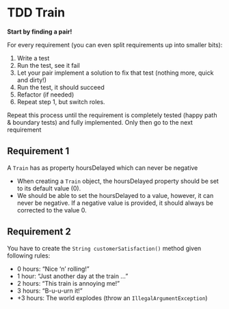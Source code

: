﻿# TDD Train

**Start by finding a pair!**

For every requirement (you can even split requirements up into smaller bits):
1. Write a test
2. Run the test, see it fail
3. Let your pair implement a solution to fix that test (nothing more, quick and dirty!)
4. Run the test, it should succeed
5. Refactor (if needed)
6. Repeat step 1, but switch roles. 

Repeat this process until the requirement is completely tested (happy path & boundary tests) and fully implemented.
Only then go to the next requirement

## Requirement 1
A `Train` has as property hoursDelayed which can never be negative
- When creating a `Train` object, the hoursDelayed property should be set to its default value (0). 
- We should be able to set the hoursDelayed to a value, however, it can never be negative.
 If a negative value is provided, it should always be corrected to the value 0.

## Requirement 2
You have to create the `String customerSatisfaction()` method given following rules:
- 0 hours: 	“Nice ‘n’ rolling!”
- 1 hour:	“Just another day at the train …”
- 2 hours: 	“This train is annoying me!”
- 3 hours: 	“B-u-u-urn it!”
- +3 hours:	 The world explodes (throw an `IllegalArgumentException`)